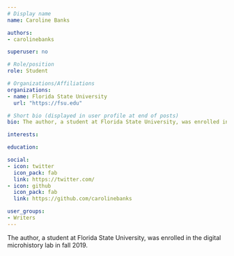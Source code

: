 ```yaml
---
# Display name
name: Caroline Banks

authors:
- carolinebanks

superuser: no

# Role/position
role: Student

# Organizations/Affiliations
organizations:
- name: Florida State University
  url: "https://fsu.edu"

# Short bio (displayed in user profile at end of posts)
bio: The author, a student at Florida State University, was enrolled in the digital microhistory lab in fall 2019.

interests:

education:

social:
- icon: twitter
  icon_pack: fab
  link: https://twitter.com/
- icon: github
  icon_pack: fab
  link: https://github.com/carolinebanks

user_groups:
- Writers
---
```

The author, a student at Florida State University, was enrolled in the digital microhistory lab in fall 2019.
